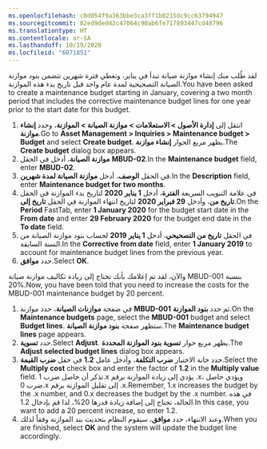 ```yaml
---
ms.openlocfilehash: c0d054f9a363bbe3ca3ff1b0215dc9cc63794947
ms.sourcegitcommit: 82ed9ded42c47064c90ab6fe717893447cd48796
ms.translationtype: HT
ms.contentlocale: ar-SA
ms.lasthandoff: 10/19/2020
ms.locfileid: "6071851"
---
```

<span data-ttu-id="e7cc8-101">لقد طُلب منك إنشاء موازنة صيانة تبدأ في يناير، وتغطي فترة شهرين تتضمن بنود موازنة الصيانة التصحيحية لمدة عام واحد قبل تاريخ بدء هذه الموازنة.</span><span class="sxs-lookup"><span data-stu-id="e7cc8-101">You have been asked to create a maintenance budget starting in January, covering a two month period that includes the corrective maintenance budget lines for one year prior to the start date for this budget.</span></span> 

1.  <span data-ttu-id="e7cc8-102">انتقل إلى **إدارة الأصول > الاستعلامات > موازنة الصيانة > الموازنة**، وحدد **إنشاء موازنة**.</span><span class="sxs-lookup"><span data-stu-id="e7cc8-102">Go to **Asset Management > Inquiries > Maintenance budget > Budget** and select **Create budget**.</span></span> <span data-ttu-id="e7cc8-103">يظهر مربع الحوار **إنشاء موازنة**.</span><span class="sxs-lookup"><span data-stu-id="e7cc8-103">The **Create budget** dialog box appears.</span></span>
2.  <span data-ttu-id="e7cc8-104">في الحقل ‎**موازنة الصيانة**، أدخل **MBUD-02**.</span><span class="sxs-lookup"><span data-stu-id="e7cc8-104">In the **Maintenance budget** field, enter **MBUD-02**.</span></span>
3.  <span data-ttu-id="e7cc8-105">في الحقل **الوصف**، أدخل **موازنة الصيانة لمدة شهرين**.</span><span class="sxs-lookup"><span data-stu-id="e7cc8-105">In the **Description** field, enter **Maintenance budget for two months**.</span></span>
4.  <span data-ttu-id="e7cc8-106">في علامة التبويب السريعة **الفترة**، أدخل **1 يناير 2020** لتاريخ بدء الموازنة في الحقل **تاريخ من**، وأدخل **29 فبراير 2020** لتاريخ انتهاء الموازنة في الحقل **تاريخ إلى**.</span><span class="sxs-lookup"><span data-stu-id="e7cc8-106">On the **Period** FastTab, enter **1 January 2020** for the budget start date in the **From date** and enter **29 February 2020** for the budget end date in the **To date** field.</span></span>
5.  <span data-ttu-id="e7cc8-107">في الحقل **تاريخ من التصحيحي**، أدخل **1 يناير 2019** لحساب بنود موازنة الصيانة من السنة السابقة.</span><span class="sxs-lookup"><span data-stu-id="e7cc8-107">In the **Corrective from date** field, enter **1 January 2019** to account for maintenance budget lines from the previous year.</span></span>
6.  <span data-ttu-id="e7cc8-108">حدد **موافق**.</span><span class="sxs-lookup"><span data-stu-id="e7cc8-108">Select **OK**.</span></span>

<span data-ttu-id="e7cc8-109">والآن، لقد تم إعلامك بأنك تحتاج إلى زيادة تكاليف موازنة صيانة MBUD-001 بنسبة 20%.</span><span class="sxs-lookup"><span data-stu-id="e7cc8-109">Now, you have been told that you need to increase the costs for the MBUD-001 maintenance budget by 20 percent.</span></span>

1.  <span data-ttu-id="e7cc8-110">في صفحة **موازنات الصيانة**، حدد موازنة **MBUD-001** ثم حدد **بنود الموازنة**.</span><span class="sxs-lookup"><span data-stu-id="e7cc8-110">On the **Maintenance budgets** page, select the **MBUD-001** budget and select **Budget lines**.</span></span> <span data-ttu-id="e7cc8-111">ستظهر صفحة **بنود موازنة الصيانة**.</span><span class="sxs-lookup"><span data-stu-id="e7cc8-111">The **Maintenance budget lines** page appears.</span></span>
2.  <span data-ttu-id="e7cc8-112">حدد **تسوية**.</span><span class="sxs-lookup"><span data-stu-id="e7cc8-112">Select **Adjust**.</span></span> <span data-ttu-id="e7cc8-113">يظهر مربع حوار **تسوية بنود الموازنة المحددة**.</span><span class="sxs-lookup"><span data-stu-id="e7cc8-113">The **Adjust selected budget lines** dialog box appears.</span></span>
3.  <span data-ttu-id="e7cc8-114">حدد خانة الاختيار **ضرب التكلفة**، وأدخل عامل **1.2** في حقل **ضرب القيمة**.</span><span class="sxs-lookup"><span data-stu-id="e7cc8-114">Select the **Multiply cost** check box and enter the factor of **1.2** in the **Multiply value** field.</span></span> <span data-ttu-id="e7cc8-115">تذكر أن حاصل ضرب 1.x يؤدي إلى زيادة الموازنة برقم .x، ويؤدي حاصل ضرب 0.x إلى تقليل الموازنة برقم .x.</span><span class="sxs-lookup"><span data-stu-id="e7cc8-115">Remember, 1.x increases the budget by the .x number, and 0.x decreases the budget by the .x number.</span></span> <span data-ttu-id="e7cc8-116">في هذه الحالة، تحتاج إلى إضافة زيادة قدرها 20%، لذا قم بإدخال 1.2.</span><span class="sxs-lookup"><span data-stu-id="e7cc8-116">In this case, you want to add a 20 percent increase, so enter 1.2.</span></span>
4.  <span data-ttu-id="e7cc8-117">وعند الانتهاء، حدد **موافق**، سيقوم النظام بتحديث بند الموازنة وفقاً لذلك.</span><span class="sxs-lookup"><span data-stu-id="e7cc8-117">When you are finished, select **OK** and the system will update the budget line accordingly.</span></span> 

